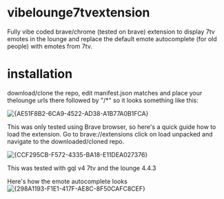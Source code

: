 # vibelounge7tvextension
Fully vibe coded brave/chrome (tested on brave) extension to display 7tv emotes in the lounge and replace the default emote autocomplete (for old people) with emotes from 7tv.

# installation
download/clone the repo, edit manifest.json matches and place your thelounge urls there followed by "/*" so it looks something like this:

![{AE51F8B2-6CA9-4522-AD38-A1B77A0B1FCA}](https://github.com/user-attachments/assets/ca54048a-4476-4ad7-be52-727e5a0d5433)

This was only tested using Brave browser, so here's a quick guide how to load the extension.
Go to brave://extensions click on load unpacked and navigate to the downloaded/cloned repo.

![{CCF295CB-F572-4335-BA18-E11DEA027376}](https://github.com/user-attachments/assets/4b5ce917-6954-4619-9044-8958830a3960)


This was tested with gql v4 7tv and the lounge 4.4.3

Here's how the emote autocomplete looks
![{298A1193-F1E1-417F-AE8C-8F50CAFC8CEF}](https://github.com/user-attachments/assets/4df171a8-6fdb-4985-9fd8-74722483bcac)




